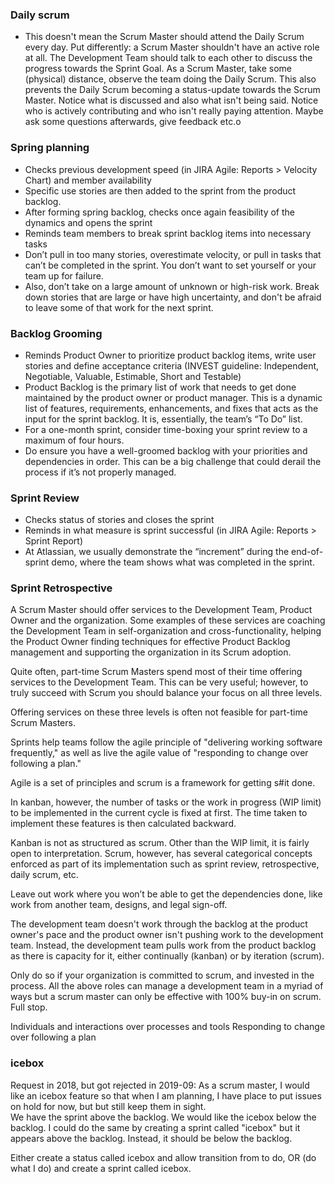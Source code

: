 ### Daily scrum
* This doesn't mean the Scrum Master should attend the Daily Scrum every day. Put differently: a Scrum Master shouldn't have an active role at all. The Development Team should talk to each other to discuss the progress towards the Sprint Goal. As a Scrum Master, take some (physical) distance, observe the team doing the Daily Scrum. This also prevents the Daily Scrum becoming a status-update towards the Scrum Master. Notice what is discussed and also what isn't being said. Notice who is actively contributing and who isn't really paying attention. Maybe ask some questions afterwards, give feedback etc.o

### Spring planning

* Checks previous development speed (in JIRA Agile: Reports > Velocity Chart) and member availability
* Specific use stories are then added to the sprint from the product backlog.  
* After forming spring backlog, checks once again feasibility of the dynamics and opens the sprint
* Reminds team members to break sprint backlog items into necessary tasks
* Don’t pull in too many stories, overestimate velocity, or pull in tasks that can’t be completed in the sprint. You don’t want to set yourself or your team up for failure.
* Also, don’t take on a large amount of unknown or high-risk work. Break down stories that are large or have high uncertainty, and don't be afraid to leave some of that work for the next sprint.

### Backlog Grooming
* Reminds Product Owner to prioritize product backlog items, write user stories and define acceptance criteria (INVEST guideline: Independent, Negotiable, Valuable, Estimable, Short and Testable)
* Product Backlog is the primary list of work that needs to get done maintained by the product owner or product manager. This is a dynamic list of features, requirements, enhancements, and fixes that acts as the input for the sprint backlog. It is, essentially, the team’s “To Do” list.
* For a one-month sprint, consider time-boxing your sprint review to a maximum of four hours.
* Do ensure you have a well-groomed backlog with your priorities and dependencies in order. This can be a big challenge that could derail the process if it’s not properly managed.


### Sprint Review
* Checks status of stories and closes the sprint
* Reminds in what measure is sprint successful (in JIRA Agile: Reports > Sprint Report)
* At Atlassian, we usually demonstrate the “increment” during the end-of-sprint demo, where the team shows what was completed in the sprint. 

### Sprint Retrospective


A Scrum Master should offer services to the Development Team, Product Owner and the organization. Some examples of these services are coaching the Development Team in self-organization and cross-functionality, helping the Product Owner finding techniques for effective Product Backlog management and supporting the organization in its Scrum adoption.

Quite often, part-time Scrum Masters spend most of their time offering services to the Development Team. This can be very useful; however, to truly succeed with Scrum you should balance your focus on all three levels.

Offering services on these three levels is often not feasible for part-time Scrum Masters.

Sprints help teams follow the agile principle of "delivering working software frequently," as well as live the agile value of "responding to change over following a plan."

Agile is a set of principles and scrum is a framework for getting s#it done.  

In kanban, however, the number of tasks or the work in progress (WIP limit) to be implemented in the current cycle is fixed at first. The time taken to implement these features is then calculated backward.

Kanban is not as structured as scrum. Other than the WIP limit, it is fairly open to interpretation. Scrum, however, has several categorical concepts enforced as part of its implementation such as sprint review, retrospective, daily scrum, etc.

Leave out work where you won’t be able to get the dependencies done, like work from another team, designs, and legal sign-off.

The development team doesn't work through the backlog at the product owner's pace and the product owner isn't pushing work to the development team. Instead, the development team pulls work from the product backlog as there is capacity for it, either continually (kanban) or by iteration (scrum).  

Only do so if your organization is committed to scrum, and invested in the process. All the above roles can manage a development team in a myriad of ways but a scrum master can only be effective with 100% buy-in on scrum. Full stop.

Individuals and interactions over processes and tools
Responding to change over following a plan

### icebox

Request in 2018, but got rejected in 2019-09:
As a scrum master, I would like an icebox feature so that when I am planning, I have place to put issues on hold for now, but but still keep them in sight.  
We have the sprint above the backlog.  We would like the icebox below the backlog.  I could do the same by creating a sprint called "icebox" but it appears above the backlog.  Instead, it should be below the backlog.  

Either create a status called icebox and allow transition from to do, OR (do what I do) and create a sprint called icebox.

